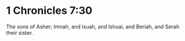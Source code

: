 # 1 Chronicles 7:30

The sons of Asher; Imnah, and Isuah, and Ishuai, and Beriah, and Serah their sister.